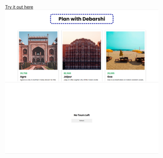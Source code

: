 [Try it out here](https://pan-with-debarshi.netlify.app/)
<img src="./assets/one.png">
<img src="./assets/two.png">